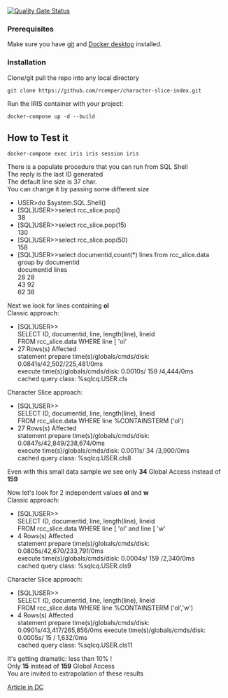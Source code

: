 [![Quality Gate Status](https://community.objectscriptquality.com/api/project_badges/measure?project=intersystems_iris_community%2FOEX-mapping&metric=alert_status)](https://community.objectscriptquality.com/dashboard?id=intersystems_iris_community%2FOEX-mapping)      
### Prerequisites    
Make sure you have [git](https://git-scm.com/book/en/v2/Getting-Started-Installing-Git) and [Docker desktop](https://www.docker.com/products/docker-desktop) installed.

### Installation  
Clone/git pull the repo into any local directory   
```
git clone https://github.com/rcemper/character-slice-index.git    
```   
Run the IRIS container with your project:     
```
docker-compose up -d --build   
```   
## How to Test it
```
docker-compose exec iris iris session iris  
```

There is a populate procedure that you can run from SQL Shell   
The reply is the last ID generated    
The default line size is 37 char.   
You can change it by passing some different size  


-  USER>do $system.SQL.Shell()   
-  [SQL]USER>>select rcc_slice.pop()     
   38  
-  [SQL]USER>>select rcc_slice.pop(15)     
   130  
-  [SQL]USER>>select rcc_slice.pop(50)    
   158  
-  [SQL]USER>>select documentid,count(*) lines from rcc_slice.data group by documentid      
   documentid      lines  
   28      28  
   43      92   
   62      38

Next we look for lines containing **ol**  
Classic approach:    

- [SQL]USER>>     
  SELECT ID, documentid, line, length(line), lineid    
  FROM rcc_slice.data WHERE line [ 'ol'  
- 27 Rows(s) Affected    
   statement prepare time(s)/globals/cmds/disk: 0.0841s/42,502/225,481/0ms  
   execute time(s)/globals/cmds/disk: 0.0010s/ 159 /4,444/0ms   
   cached query class: %sqlcq.USER.cls   

Character Slice approach:   

- [SQL]USER>>    
  SELECT ID, documentid, line, length(line), lineid   
  FROM rcc_slice.data WHERE line %CONTAINSTERM ('ol')   
- 27 Rows(s) Affected   
  statement prepare time(s)/globals/cmds/disk: 0.0847s/42,849/238,674/0ms   
  execute time(s)/globals/cmds/disk: 0.0011s/ 34 /3,900/0ms     
  cached query class: %sqlcq.USER.cls8   
 
Even with this small data sample we see only **34** Global Access instead of **159**   

Now let's look for 2 independent values **ol** and **w**    
Classic approach:

- [SQL]USER>>   
  SELECT ID, documentid, line, length(line), lineid   
  FROM rcc_slice.data WHERE line [ 'ol' and line [ 'w'  
- 4 Rows(s) Affected   
  statement prepare time(s)/globals/cmds/disk: 0.0805s/42,670/233,791/0ms  
  execute time(s)/globals/cmds/disk: 0.0004s/ 159 /2,340/0ms    
  cached query class: %sqlcq.USER.cls9

Character Slice approach:    

- [SQL]USER>>   
  SELECT ID, documentid, line, length(line), lineid   
  FROM rcc_slice.data WHERE line %CONTAINSTERM ('ol','w')     
- 4 Rows(s) Affected   
  statement prepare time(s)/globals/cmds/disk: 0.0901s/43,417/265,856/0ms
  execute time(s)/globals/cmds/disk: 0.0005s/ 15 / 1,632/0ms  
  cached query class: %sqlcq.USER.cls11

It's getting dramatic: less than 10% !    
Only **15** instead of **159** Global Access    
You are invited to extrapolation of these results    

[Article in DC](https://community.intersystems.com/post/character-slice-index)  
